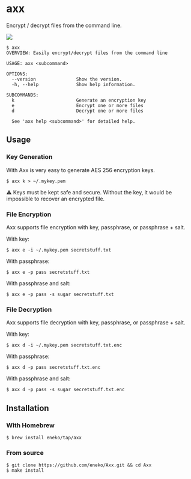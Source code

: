 # axx

Encrypt / decrypt files from the command line.

![](https://cdn-images-1.medium.com/max/1600/1*xaPn6yEq6H_3TNc7ZZkDew.png)

```
$ axx
OVERVIEW: Easily encrypt/decrypt files from the command line

USAGE: axx <subcommand>

OPTIONS:
  --version               Show the version.
  -h, --help              Show help information.

SUBCOMMANDS:
  k                       Generate an encryption key
  e                       Encrypt one or more files
  d                       Decrypt one or more files

  See 'axx help <subcommand>' for detailed help.
```

## Usage

### Key Generation

With Axx is very easy to generate AES 256 encryption keys.
```
$ axx k > ~/.mykey.pem
```

⚠️ Keys must be kept safe and secure. Without the key, it would be impossible to recover an encrypted file.

### File Encryption

Axx supports file encryption with key, passphrase, or passphrase + salt.

With key:
```
$ axx e -i ~/.mykey.pem secretstuff.txt
```

With passphrase:
```
$ axx e -p pass secretstuff.txt
```

With passphrase and salt:
```
$ axx e -p pass -s sugar secretstuff.txt
```

### File Decryption

Axx supports file decryption with key, passphrase, or passphrase + salt.

With key:
```
$ axx d -i ~/.mykey.pem secretstuff.txt.enc
```

With passphrase:
```
$ axx d -p pass secretstuff.txt.enc
```

With passphrase and salt:
```
$ axx d -p pass -s sugar secretstuff.txt.enc
```


## Installation

### With Homebrew
```
$ brew install eneko/tap/axx
```

### From source
```
$ git clone https://github.com/eneko/Axx.git && cd Axx
$ make install
```
